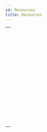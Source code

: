 ```yaml
---
id: Resources
title: Resources
---
```



||
|---|
|[<!-- INCLUDE #_command_.CLOSE RESOURCE FILE.Syntax -->](../../commands-legacy/close-resource-file.md)<br/>|
|[<!-- INCLUDE #_command_.Get indexed string.Syntax -->](../../commands-legacy/get-indexed-string.md)<br/>|
|[<!-- INCLUDE #_command_.GET PICTURE RESOURCE.Syntax -->](../../commands-legacy/get-picture-resource.md)<br/>|
|[<!-- INCLUDE #_command_.GET RESOURCE.Syntax -->](../../commands-legacy/get-resource.md)<br/>|
|[<!-- INCLUDE #_command_.Get resource name.Syntax -->](../../commands-legacy/get-resource-name.md)<br/>|
|[<!-- INCLUDE #_command_.Get resource properties.Syntax -->](../../commands-legacy/get-resource-properties.md)<br/>|
|[<!-- INCLUDE #_command_.Get string resource.Syntax -->](../../commands-legacy/get-string-resource.md)<br/>|
|[<!-- INCLUDE #_command_.Get text resource.Syntax -->](../../commands-legacy/get-text-resource.md)<br/>|
|[<!-- INCLUDE #_command_.Open resource file.Syntax -->](../../commands-legacy/open-resource-file.md)<br/>|
|[<!-- INCLUDE #_command_.RESOURCE LIST.Syntax -->](../../commands-legacy/resource-list.md)<br/>|
|[<!-- INCLUDE #_command_.RESOURCE TYPE LIST.Syntax -->](../../commands-legacy/resource-type-list.md)<br/>|
|[<!-- INCLUDE #_command_.STRING LIST TO ARRAY.Syntax -->](../../commands-legacy/string-list-to-array.md)<br/>|
